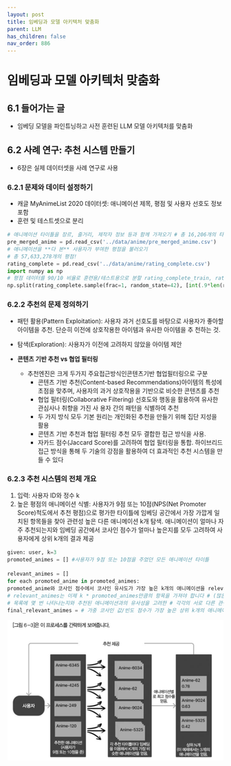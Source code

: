 ```yaml
---
layout: post
title: 임베딩과 모델 아키텍처 맞춤화
parent: LLM
has_children: false
nav_order: 886
---
```


# 임베딩과 모델 아키텍처 맞춤화

## 6.1 들어가는 글
-  임베딩 모델을 파인튜닝하고 사전 훈련된 LLM 모델 아키텍처를 맞춤화

## 6.2 사례 연구: 추천 시스템 만들기
- 6장은 실제 데이터셋을 사례 연구로 사용

### 6.2.1 문제와 데이터 설정하기

- 캐글 MyAnimeList 2020 데이터셋: 애니메이션 제목, 평점 및 사용자 선호도 정보 포함
- 훈련 및 테스트셋으로 분리

```py
# 애니메이션 타이틀을 장르, 줄거리, 제작자 정보 등과 함께 가져오기 # 총 16,206개의 타이틀
pre_merged_anime = pd.read_csv('../data/anime/pre_merged_anime.csv')
# 애니메이션을 **다 본** 사용자가 부여한 평점을 불러오기
# 총 57,633,278개의 평점!
rating_complete = pd.read_csv('../data/anime/rating_complete.csv')
import numpy as np
# 평점 데이터를 90/10 비율로 훈련용/테스트용으로 분할 rating_complete_train, rating_complete_test = \
np.split(rating_complete.sample(frac=1, random_state=42), [int(.9*len(rating_complete))])
```

### 6.2.2 추천의 문제 정의하기
- 패턴 활용(Pattern Exploitation): 사용자 과거 선호도를 바탕으로 사용자가 좋아할 아이템을 추천. 단순히 이전에 상호작용한 아이템과 유사한 아이템을 추 천하는 것. 
- 탐색(Exploration): 사용자가 이전에 고려하지 않았을 아이템 제안

- **콘텐츠 기반 추천 vs 협업 필터링**
  - 추천엔진은 크게 두가지 주요접근방식인콘텐츠기반 협업필터링으로 구분
    - 콘텐츠 기반 추천(Content-based Recommendations)아이템의 특성에 초점을 맞추며, 사용자의 과거 상호작용을 기반으로 비슷한 콘텐츠를 추천
    - 협업 필터링(Collaborative Filtering) 선호도와 행동을 활용하여 유사한 관심사나 취향을 가진 사 용자 간의 패턴을 식별하여 추천
    - 두 가지 방식 모두 기본 원리는 개인화된 추천을 만들기 위해 집단 지성을 활용
    - 콘텐츠 기반 추천과 협업 필터링 추천 모두 결합한 접근 방식을 사용. 
    - 자카드 점수(Jaccard Score)를 고려하여 협업 필터링을 통합. 하이브리드 접근 방식을 통해 두 기술의 강점을 활용하여 더 효과적인 추천 시스템을 만들 수 있다

### 6.2.3 추천 시스템의 전체 개요    

1. 입력: 사용자 ID와 정수 k
2. 높은 평점의 애니메이션 식별: 사용자가 9점 또는 10점(NPS(Net Promoter Score)척도에서 추천 평점)으로 평가한 타이틀에 임베딩 공간에서 가장 가깝게 일치된 항목들을 찾아 관련성 높은 다른 애니메이션 k개 탐색. 애니메이션이 얼마나 자주 추천되는지와 임베딩 공간에서 코사인 점수가 얼마나 높은지를 모두 고려하여 사용자에게 상위 k개의 결과 제공

```py
given: user, k=3
promoted_animes = [] #사용자가 9점 또는 10점을 주었던 모든 애니메이션 타이틀

relevant_animes = []
for each promoted_anime in promoted_animes:
promoted_anime와 코사인 점수에서 코사인 유사도가 가장 높은 k개의 애니메이션을 relevant_animes에 추가
# relevant_animes는 이제 k * promoted_animes만큼의 항목을 가져야 합니다 # (많은 애니메이션은 promoted_animes에 있겠지만)
# 목록에 몇 번 나타나는지와 추천된 애니메이션과의 유사성을 고려한 # 각각의 서로 다른 관련 애니메이션의 가중치 점수를 계산합니다
final_relevant_animes = # 가중 코사인 값/빈도 점수가 가장 높은 상위 k개의 애니메이션
```

![6.1](../../../assets/images/llm-6-1.png)
